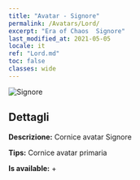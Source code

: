 ```yaml
---
title: "Avatar - Signore"
permalink: /Avatars/Lord/
excerpt: "Era of Chaos  Signore"
last_modified_at: 2021-05-05
locale: it
ref: "Lord.md"
toc: false
classes: wide
---
```

 ![Signore](/images/a/bg_head_mainView.png)

## Dettagli

 **Descrizione:** Cornice avatar Signore 

 **Tips:** Cornice avatar primaria 

 **Is available:**  + 

